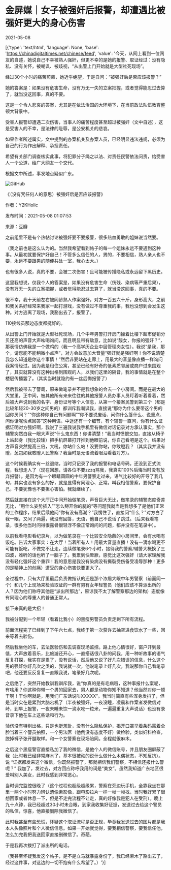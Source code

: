 # 金屏媒｜女子被强奸后报警，却遭遇比被强奸更大的身心伤害

2021-05-08

[{'type': 'text/html', 'language': None, 'base': 'https://chinadigitaltimes.net/chinese/feed', 'value': '今天，从网上看到一位网友的自述，她说自己不幸被熟人强奸，但更不幸的是她的报警、取证经过：没有隐私、没有关怀，被嘲讽、被歧视，“从出警上门开始就是大型社死现场”。

经过30个小时的痛苦煎熬，她近乎绝望，于是自问：“被强奸后是否应该报警？”

她的答案是：如果没有危害生命，没有万无一失的立案把握，或者觉得能忍过去算了，就当没这回事，真的不要。

这是一个令人悲哀的答案，尤其是在依法治国的大环境下，在当前政法队伍教育整顿大背景中。

受害人报警却遭遇二次伤害，当事人的痛苦程度甚至超过被强奸（文中自述），这是受害人的不幸，是法律的耻辱，是公安机关的悲哀。

如果作者所述属实，文中提到的办案机关及办案人员，已经明显违法违规，必须为自己的行为作出解释、承担责任。

希望有关部门调查核实此事，将犯罪分子绳之以法、对责任民警依法问责，给受害人一个公道，给广大网友一个交代。

根据文中所述，事发地点疑似广东。

![GitHub](https://chinadigitaltimes.net/chinese/files/2021/05/post-665729-60965dba77d00.)

《（没有咒任何人的意思）被强奸后是否应该报警》

作者：Y2KHolic

发布时间：2021-05-08 01:07:53

来源：豆瓣

之前组里不是有个热帖讨论被强奸要不要报警，很多热血勇敢的姐妹说当然要。

（我之前也是这么认为的。当然我希望看到帖子的每一个姐妹永远不要遇到这种事。从最初就要保护好自己！不管多么信任的人，男的，不要相信，熟人亲人也不要，永远不要跟男的随便共处一室，我心太大。）

也有很多人说，真的不要，会被二次伤害！且可能被传播隐私或永远留下黑历史。

这里我想说，仅我个人的答案是，如果没有危害生命（伤残、染病等严重后果），没有万无一失的立案把握，或者觉得能忍过去算了，就当没这回事，真的不要。

很不幸，我十天前左右被同龄熟人作案强奸，对方一百五六十斤，身形高大，之前和我关系好经常来我家一起打游戏，没有做过不尊重我的事，我也没想到会发生这种。对方逃离了现场，我豁出去了，报警了。

110接线员那边态度都挺好的。

从出警上门开始就是大型社死现场，几个中年男警打开房门操着比楼下超市促销分贝还高的声音大声吆喝询问，而且明显带有敌意，比如说“靓女，你报的强奸？”，那表情仿佛我是一个做鸡的（我一个高学历企业中层管理岗女性）。我说“是我，那个，请您能不能稍微小点声”，对方会故意加大音量“强奸就是强奸啊！你不说清楚我怎么知道是你这个事情！”然后非要站在走廊上，用最大的音量像直播一样询问我案情经过。因为我是租住公寓，甚至已经有好奇的低素质邻居或商户过来围观了，其实就算没有这种出格到围观的人，以我们这里的隔音，我的事情就是在整个楼层传播罢了。（其实当时就隐约有一丝后悔报警了）

然后我被带去了警局，原来做笔录并不是我想象的会去一个小房间。而是在最大的大堂里，正中间，被其他所有来来往往的其他报警人员办事人员盯着听着看着，然后被大声说到我的名字、身份证号等个人信息，从第一个接案民警到第三个（都是比较年轻20-30岁之间男的）都训斥我嘲讽我，直接说“那你为什么要带这个男的回你房间？”“你这种你自己有问题啊”“你不要说废话、问你什么答什么、说重点、问你话呢快点回答”这种用语。中途还有一个细节，有个辅警一直问，你有什么证据证明对方强奸啊，我说了三遍我说我手机里有微信对话记录对方承认事实，那个辅警突然白我一眼大声说“什么鬼东西！你讲清楚！”我当时愤恨交加，直接从椅子上站起身（我比较矮）把手机屏幕打开推到他眼前说，你自己看吧是这个。结果对方声音突然提高三倍，大吼，你站什么站！没要你站，你敢瞪我？（其实我并没有瞪，怂包如我敢瞪人民警察？我当时是无语流着眼泪看着对方）。

这个时候我确实有一丝退缩，当时只记录了我的报警和电话号码，还没到正式流程，我想走人了（现在回想，请各位不要zzzq骂我，我真实100%后悔当时没有放弃报警）。是因为有一个眼睛圆圆的中年男警察走过来，语气比较好的开导了我几句，其实也没有多么的好，就是显得有同理心、正常。叫我相信警察，要保护自己，不要犹豫也不要担心害怕。我就继续了。

然后就直接在这个大厅正中间开始做笔录，声音巨大无比，做笔录的辅警态度奇差无比，“用什么姿势插入””怎么掰开你的腿的“等问题我就当是我想多了是他们正常的工作程序，结果后续他问“你有没有高潮？”我愣住了，直接问“什么？”对方白了我一眼，又问了两遍，我没有回答，无语，他自己不说话了跳过。（后来我看笔录，很多他当时问得很露骨很轻浮不像正常询问的问题，都并没有在笔录中）。

以前我看电影看纪录片，以为做笔录在一个比较安全隐蔽的小房间里，会有水喝有饭吃。告诉大家事实：在大厅！当着所有人！用最大音量直播！没有一滴水喝更不可能有饭吃，不做完不让走，连续做笔录6个小时，接待我的警察/辅警大概换了三四波，难听的话也听了一脑子了。我累到快晕厥，感觉比这次强奸（请大家理解我没有轻化强奸这个重罪！我的意思是我没有染病没有撕裂受伤备受凌辱那种！更多的是精神上的创痛）遭受的身心伤害快要更大了。

全过程中，只有大厅里最后负责做指认的还是那个浓眉大眼中年男警察（前面同一个）和几个上现场来检验取证的一群有男有女年轻警员（他们应该不算派出所的人？因为他们称呼其他是“派出所那边”，原谅我不太了解警察那边的架构）态度像有同理心的尊重人的普通正常人。

接下来真的是大招！

我被分配到一个年轻（看着比我小）的黑瘦男警员负责走剩下所有流程。

前面流程完了已经到了下午六七点，我终于第一次获许去抽空进食饮水了一些，回来等着去验伤。

然后我坐他的车，去法医验伤和去调查现场监控。路上他心情很好，窗户开到最低，大声放着音乐，比旅游还开心，一直搭话很八卦的问我，用一种听故事的语气反复打探，我实在是累了，没有说话，然后他又说了好几次错误的信息，什么这个男的强奸你好几次之类的，我说就一次，他说笔录上好几次，我说那你自己看笔录吧，他还要反反复复一直跟我说，笔录好几次呢。

之后绝了，突然开始教训我训斥我，说“你真的是有毛病哦，这种事报什么案呢，有啥用？你这种你带一个男的回家去，男人都是动物你知不知道？他当然对你一顿干啊！干你啊就是，用我们广东话说叫XXXXX”。我当时简直有些浑身发抖了，但是当时实在是累到大脑宕机了（半夜被强奸，一夜没睡，凌晨和作案者发微信对峙，到早上报警，一夜未睡未饮一滴水吃一粒米，一遍遍重复大声说话）也没有录音录下他在车上这些话和行为。

验伤没有特别出格，只是也挺羞耻，没有什么隐私保护，揭开口罩举着条码露着全脸当着三个警员拍照，一个男法医（他倒没有态度不好）做检验，类似妇科检查，脱掉裤子张开腿取样。和一个女警察在现场陪同。全程就很麻木。

之后这个黑瘦警官直接私加了我的微信，是他个人的微信账号，并且朋友圈屏蔽了我（此时我已经非常麻木了，基本很被动的说什么做什么木偶状态，不知反抗）。说 “证据都发来这个微信，你既然报警了，那就相信我们警察，不相信还报什么警呢？” 我加了，发过去，对方回应称呼我用的词是“美女”。虽然我知道广东地区很爱叫别人美女，此时我感到非常恶心。

当时调完监控很晚了（这个过程也超级超级累，警察在旁边玩手机，全靠我坐在那里一两个小时努力辨认渣像素影像，跟电影拉片一样一帧一帧找，当时我好累了很想回家或者休息一下，但是不走完流程不让走，真的好像我是犯人在受刑）。晚上九十点钟，我已经超过30小时未合眼，到家我收集好证据，发送过去给这个警员的私信，惊喜，他直接删除我微信了。

此时我甚至有些恐慌，怀疑这个取证流程是否正规，毕竟我发送过去的图片都是我本人头像照片和个人微信信息。如果一开始就觉得，要我相信警察，要我信任他，怎么加完我把我送回家直接删微信了。奇葩。

于是我再次拨打了派出所的电话。

（我甚至怀疑我发这个帖子，是不是立马就暴露身份了，我已经麻木了豁出去了，经过这件事，对这边的一切不抱有什么希望了。）'}]